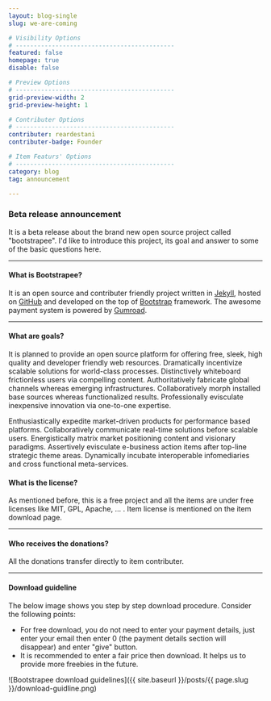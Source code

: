 ```yaml
---
layout: blog-single
slug: we-are-coming

# Visibility Options
# --------------------------------------------
featured: false
homepage: true
disable: false

# Preview Options
# --------------------------------------------
grid-preview-width: 2
grid-preview-height: 1

# Contributer Options
# --------------------------------------------
contributer: reardestani
contributer-badge: Founder

# Item Featurs' Options
# --------------------------------------------
category: blog
tag: announcement

---
```

### Beta release announcement 
It is a beta release about the brand new open source project called "bootstrapee". I'd like to introduce this project, its goal and answer to some of the basic questions here.

---

#### What is Bootstrapee?
It is an open source and contributer friendly project written in <a href="http://jekyllrb.com" target="_blank">Jekyll</a>, hosted on <a href="http://github.com" target="_blank">GitHub</a> and developed on the top of <a href="hhttp://getbootstrap.com" target="_blank">Bootstrap</a> framework. The awesome payment system is powered by <a href="hhttp://gumroad.com" target="_blank">Gumroad</a>.

---

#### What are goals?
It is planned to provide an open source platform for offering free, sleek, high quality and developer friendly web resources.
Dramatically incentivize scalable solutions for world-class processes. Distinctively whiteboard frictionless users via compelling content. Authoritatively fabricate global channels whereas emerging infrastructures. Collaboratively morph installed base sources whereas functionalized results. Professionally evisculate inexpensive innovation via one-to-one expertise.

Enthusiastically expedite market-driven products for performance based platforms. Collaboratively communicate real-time solutions before scalable users. Energistically matrix market positioning content and visionary paradigms. Assertively evisculate e-business action items after top-line strategic theme areas. Dynamically incubate interoperable infomediaries and cross functional meta-services.

#### What is the license?
As mentioned before, this is a free project and all the items are under free licenses like MIT, GPL, Apache, ... . Item license is mentioned on the item download page.

---

#### Who receives the donations?
All the donations transfer directly to item contributer. 

---

#### Download guideline
The below image shows you step by step download procedure. Consider the following points:

+ For free download, you do not need to enter your payment details, just enter your email then enter 0 (the payment details section will disappear) and enter "give" button. 
+ It is recommended to enter a fair price then download. It helps us to provide more freebies in the future.

![Bootstrapee download guidelines]({{ site.baseurl }}/posts/{{ page.slug }}/download-guidline.png)

